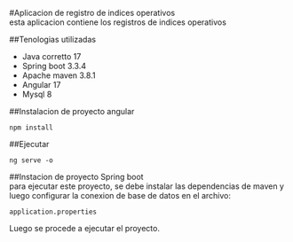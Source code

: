 #Aplicacion de registro de indices operativos  
esta aplicacion contiene los registros de indices operativos

##Tenologias utilizadas  
- Java corretto 17
- Spring boot 3.3.4
- Apache maven 3.8.1
- Angular 17
- Mysql 8  

##Instalacion de proyecto angular
```node
npm install

```

##Ejecutar
```node
ng serve -o

```

##Instacion de proyecto Spring boot  
para ejecutar este proyecto, se debe instalar las dependencias de maven y luego       configurar la conexion de base de datos en el archivo:

```text
application.properties
```

Luego se procede a ejecutar el proyecto.